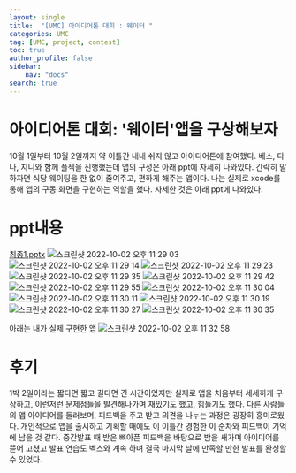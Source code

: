 ```yaml
---
layout: single
title:  "[UMC] 아이디어톤 대회 : 웨이터 "
categories: UMC
tag: [UMC, project, contest]
toc: true
author_profile: false
sidebar:
    nav: "docs"
search: true
---
```

# 아이디어톤 대회: '웨이터'앱을 구상해보자

10월 1일부터 10월 2일까지 약 이틀간 내내 쉬지 않고 아이디어톤에 참여했다.
베스, 다나, 지니와 함께 플젝을 진행했는데
앱의 구성은 아래 ppt에 자세히 나와있다.
간략히 말하자면 식당 웨이팅을 한 없이 줄여주고, 편하게 해주는 앱이다.
나는 실제로 xcode를 통해 앱의 구동 화면을 구현하는 역할을 했다.
자세한 것은 아래 ppt에 나와있다.

# ppt내용
[최종1.pptx](https://github.com/jinyongyun/jinyongyun.github.io/files/9692780/1.pptx)
![스크린샷 2022-10-02 오후 11 29 03](https://user-images.githubusercontent.com/102133961/193459404-2b7685fe-4925-4180-9779-ef5a5bc44ef0.jpg)
![스크린샷 2022-10-02 오후 11 29 14](https://user-images.githubusercontent.com/102133961/193459412-b72bf772-1809-4bc6-ac65-d1701a3b38f7.jpg)
![스크린샷 2022-10-02 오후 11 29 23](https://user-images.githubusercontent.com/102133961/193459422-c9a36fe0-1a8f-43a8-a881-51367f36850a.jpg)
![스크린샷 2022-10-02 오후 11 29 35](https://user-images.githubusercontent.com/102133961/193459430-44d57b72-0f4b-486f-bb59-d65390930b33.jpg)
![스크린샷 2022-10-02 오후 11 29 42](https://user-images.githubusercontent.com/102133961/193459439-ee44ba33-e434-4f57-a6e4-36bd1d7ade20.jpg)
![스크린샷 2022-10-02 오후 11 29 55](https://user-images.githubusercontent.com/102133961/193459448-a3cc66dd-8e5e-4cf1-978b-a4e31a8fe82c.jpg)
![스크린샷 2022-10-02 오후 11 30 04](https://user-images.githubusercontent.com/102133961/193459452-5d9d76f7-967a-496b-a169-2b42aaf550a7.jpg)
![스크린샷 2022-10-02 오후 11 30 11](https://user-images.githubusercontent.com/102133961/193459458-11eb3bc3-8ec7-468b-a822-deb606bd6d84.jpg)
![스크린샷 2022-10-02 오후 11 30 19](https://user-images.githubusercontent.com/102133961/193459461-d9d9f5f8-87fc-4e30-b81d-708e292b15e0.jpg)
![스크린샷 2022-10-02 오후 11 30 27](https://user-images.githubusercontent.com/102133961/193459470-0f6d526b-6133-42b8-8273-3cd222286e04.jpg)
![스크린샷 2022-10-02 오후 11 30 35](https://user-images.githubusercontent.com/102133961/193459474-b2874001-c50c-4160-8f40-247545877b13.jpg)

아래는 내가 실제 구현한 앱
![스크린샷 2022-10-02 오후 11 32 58](https://user-images.githubusercontent.com/102133961/193459582-d30d9c2f-6ae7-410f-94e1-4d520e431a90.jpg)


# 후기
1박 2일이라는 짧다면 짧고 길다면 긴 시간이었지만
실제로 앱을 처음부터 세세하게 구상하고, 이런저런 문제점들을 발견해나가며 재밌기도 했고, 힘들기도 했다.
다른 사람들의 앱 아이디어를 둘러보며, 피드백을 주고 받고 의견을 나누는 과정은 굉장히 흥미로웠다.
개인적으로 앱을 출시하고 기획할 때에도 이 이틀간 경험한 이 순차와 피드백이 기억에 남을 것 같다.
중간발표 때 받은 뼈아픈 피드백을 바탕으로 밤을 새가며 아이디어를 뜯어 고쳤고
발표 연습도 벡스와 계속 하며
결국 마지막 날에 만족할 만한 발표를 완성할 수 있었다.
